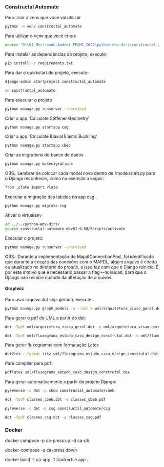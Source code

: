 ### Constructal Automate

Para criar o venv que você vai utilizar

```bash
python -m venv constructal_automate
```

Para utilizar o venv que você criou:
```bash
source "D:\01_Mestrando_Andrei_PPGMC_2022\python-env-dirs\constructal_automate\Scripts\activate"
```

Para instalar as dependências do projeto, execute:

```bash
pip install -r requirements.txt
```
Para dar o quickstart do projeto, execute:

```bash
django-admin startproject constructal_automate
```

```bash
cd constructal_automate
```
Para executar o projeto 
```bash
python manage.py runserver --noreload
```

Criar a app 'Calculate Stiffener Geometry'
```bash
python manage.py startapp csg
```

Criar a app 'Calculate Biaxial Elastic Buckling'
```bash
python manage.py startapp cbeb
```

Criar as migrations do banco de dados
```bash
python manage.py makemigrations
```

OBS.: Lembrar de colocar cada model nova dentro de /models/__init__.py para o Django reconhecer, como no exemplo a seguir:

```bash
from .plate import Plate
```

Executar a migração das tabelas da app csg
```bash
python manage.py migrate csg
```

Ativar o virtualenv
```bash
cd ../../python-env-dirs/
source constructal-automate-dev01-0.68/Scripts/activate
```

Executar o projeto:
```bash
python manage.py runserver --noreload
```

OBS.: Durante a implementação do MapdlConnectionPool, foi identificado que durante a criação das conexões com o MAPDL, algum arquivo é criado ou atualizado no diretório do projeto, e isso faz com que o Django reinicie. É por este motivo que é necessário passar a flag --noreload, para que o Django não reinicie quando da alteração de arquivos.


#### Graphviz
Para usar arquivo dot seja gerado, execute:

```bash
python manage.py graph_models -a --dot > uml/arquitetura_visao_geral.dot
```

Para gerar o pdf do UML a partir do dot:

```bash
dot -Tpdf uml/arquitetura_visao_geral.dot -o uml/arquitetura_visao_geral.pdf
```

```bash
dot -Tpdf uml/fluxograma_estudo_caso_design_construtal.dot -o uml/fluxograma_estudo_caso_design_construtal.pdf
```

Para gerar fluxogramas com formatação Latex
```bash
dot2tex --format tikz uml/fluxograma_estudo_caso_design_construtal.dot > uml/fluxograma_estudo_caso_design_construtal.tex
```

Para compilar para pdf:
```bash
pdflatex uml/fluxograma_estudo_caso_design_construtal.tex
```

Para gerar automaticamente a partir do projeto Django:

```bash
pyreverse -o dot -p cbeb constructal_automate/cbeb
```

```bash
dot -Tpdf classes_cbeb.dot -o classes_cbeb.pdf
```

```bash
pyreverse -o dot -p csg constructal_automate/csg
```

```bash
dot -Tpdf classes_csg.dot -o classes_csg.pdf
```

### Docker

docker compose -p ca-press up -d ca-db

docker-compose -p ca-press down

 docker build -t ca-app -f Dockerfile.app .